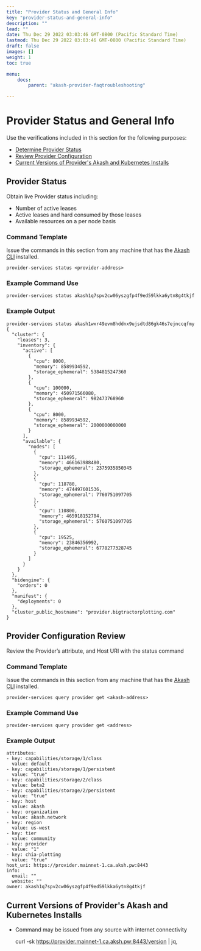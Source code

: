 ```yaml
---
title: "Provider Status and General Info"
key: "provider-status-and-general-info"
description: ""
lead: ""
date: Thu Dec 29 2022 03:03:46 GMT-0800 (Pacific Standard Time)
lastmod: Thu Dec 29 2022 03:03:46 GMT-0800 (Pacific Standard Time)
draft: false
images: []
weight: 1
toc: true

menu:
    docs:
        parent: "akash-provider-faqtroubleshooting"

---
```

Provider Status and General Info
================================

Use the verifications included in this section for the following purposes:

*   [Determine Provider Status](provider-status-and-general-info.md#provider-status)
*   [Review Provider Configuration](provider-status-and-general-info.md#provider-configuration-review)
*   [Current Versions of Provider's Akash and Kubernetes Installs](provider-status-and-general-info.md#current-versions-of-providers-akash-and-kubernetes-installs)

Provider Status
---------------

Obtain live Provider status including:

*   Number of active leases
*   Active leases and hard consumed by those leases
*   Available resources on a per node basis

### Command Template

Issue the commands in this section from any machine that has the [Akash CLI](../../../other-resources/experimental/mainnet4-upgrade-docs/detailed-steps/) installed.

    provider-services status <provider-address>
    

### Example Command Use

    provider-services status akash1q7spv2cw06yszgfp4f9ed59lkka6ytn8g4tkjf
    

### Example Output

    provider-services status akash1wxr49evm8hddnx9ujsdtd86gk46s7ejnccqfmy
    {
      "cluster": {
        "leases": 3,
        "inventory": {
          "active": [
            {
              "cpu": 8000,
              "memory": 8589934592,
              "storage_ephemeral": 5384815247360
            },
            {
              "cpu": 100000,
              "memory": 450971566080,
              "storage_ephemeral": 982473768960
            },
            {
              "cpu": 8000,
              "memory": 8589934592,
              "storage_ephemeral": 2000000000000
            }
          ],
          "available": {
            "nodes": [
              {
                "cpu": 111495,
                "memory": 466163988480,
                "storage_ephemeral": 2375935850345
              },
              {
                "cpu": 118780,
                "memory": 474497601536,
                "storage_ephemeral": 7760751097705
              },
              {
                "cpu": 110800,
                "memory": 465918152704,
                "storage_ephemeral": 5760751097705
              },
              {
                "cpu": 19525,
                "memory": 23846356992,
                "storage_ephemeral": 6778277328745
              }
            ]
          }
        }
      },
      "bidengine": {
        "orders": 0
      },
      "manifest": {
        "deployments": 0
      },
      "cluster_public_hostname": "provider.bigtractorplotting.com"
    }
    

Provider Configuration Review
-----------------------------

Review the Provider’s attribute, and Host URI with the status command

### Command Template

Issue the commands in this section from any machine that has the [Akash CLI](broken-reference) installed.

    provider-services query provider get <akash-address>
    

### Example Command Use

    provider-services query provider get <address>
    

### Example Output

    attributes:
    - key: capabilities/storage/1/class
      value: default
    - key: capabilities/storage/1/persistent
      value: "true"
    - key: capabilities/storage/2/class
      value: beta2
    - key: capabilities/storage/2/persistent
      value: "true"
    - key: host
      value: akash
    - key: organization
      value: akash.network
    - key: region
      value: us-west
    - key: tier
      value: community
    - key: provider
      value: "1"
    - key: chia-plotting
      value: "true"
    host_uri: https://provider.mainnet-1.ca.aksh.pw:8443
    info:
      email: ""
      website: ""
    owner: akash1q7spv2cw06yszgfp4f9ed59lkka6ytn8g4tkjf
    

Current Versions of Provider's Akash and Kubernetes Installs
------------------------------------------------------------

*   Command may be issued from any source with internet connectivity

    curl -sk https://provider.mainnet-1.ca.aksh.pw:8443/version | jq,